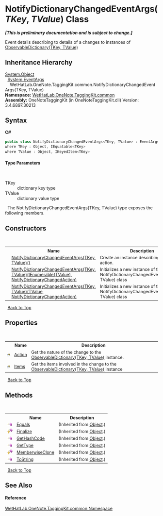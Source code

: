 # NotifyDictionaryChangedEventArgs(*TKey*, *TValue*) Class
 _**\[This is preliminary documentation and is subject to change.\]**_

Event details describing to details of a changes to instances of <a href="b95e4b9e-1bee-ddc0-1db7-61a35069e23a">ObservableDictionary(TKey, TValue)</a>


## Inheritance Hierarchy
<a href="http://msdn2.microsoft.com/en-us/library/e5kfa45b" target="_blank">System.Object</a><br />&nbsp;&nbsp;<a href="http://msdn2.microsoft.com/en-us/library/118wxtk3" target="_blank">System.EventArgs</a><br />&nbsp;&nbsp;&nbsp;&nbsp;WetHatLab.OneNote.TaggingKit.common.NotifyDictionaryChangedEventArgs(TKey, TValue)<br />
**Namespace:**&nbsp;<a href="bcdbab9c-63d1-48a4-6937-af53fb8d9a55">WetHatLab.OneNote.TaggingKit.common</a><br />**Assembly:**&nbsp;OneNoteTaggingKit (in OneNoteTaggingKit.dll) Version: 3.4.6897.30213

## Syntax

**C#**<br />
``` C#
public class NotifyDictionaryChangedEventArgs<TKey, TValue> : EventArgs
where TKey : Object, IEquatable<TKey>
where TValue : Object, IKeyedItem<TKey>

```


#### Type Parameters
&nbsp;<dl><dt>TKey</dt><dd>dictionary key type</dd><dt>TValue</dt><dd>dictionary value type</dd></dl>&nbsp;
The NotifyDictionaryChangedEventArgs(TKey, TValue) type exposes the following members.


## Constructors
&nbsp;<table><tr><th></th><th>Name</th><th>Description</th></tr><tr><td>![Protected method](media/protmethod.gif "Protected method")</td><td><a href="3ec01397-075d-3e67-fd3b-2e5c3f149aa2">NotifyDictionaryChangedEventArgs(TKey, TValue)()</a></td><td>
Create an instance describing a <a href="2dae77bf-03d6-02df-4c8e-e1e5ea46a86a">Reset</a> action.</td></tr><tr><td>![Protected method](media/protmethod.gif "Protected method")</td><td><a href="4cde9c7f-747a-63ab-f3b7-13eb16474271">NotifyDictionaryChangedEventArgs(TKey, TValue)(IEnumerable(TValue), NotifyDictionaryChangedAction)</a></td><td>
Initializes a new instance of the NotifyDictionaryChangedEventArgs(TKey, TValue) class</td></tr><tr><td>![Protected method](media/protmethod.gif "Protected method")</td><td><a href="5dbf55fb-ec7b-5019-0478-2b7b96a7f66b">NotifyDictionaryChangedEventArgs(TKey, TValue)(TValue, NotifyDictionaryChangedAction)</a></td><td>
Initializes a new instance of the NotifyDictionaryChangedEventArgs(TKey, TValue) class</td></tr></table>&nbsp;
<a href="#notifydictionarychangedeventargs(*tkey*,-*tvalue*)-class">Back to Top</a>

## Properties
&nbsp;<table><tr><th></th><th>Name</th><th>Description</th></tr><tr><td>![Public property](media/pubproperty.gif "Public property")</td><td><a href="04887103-2749-c463-2e19-cf9588a5be56">Action</a></td><td>
Get the nature of the change to the <a href="b95e4b9e-1bee-ddc0-1db7-61a35069e23a">ObservableDictionary(TKey, TValue)</a> instance.</td></tr><tr><td>![Public property](media/pubproperty.gif "Public property")</td><td><a href="1abb2ce4-d616-eef1-7a65-cbed78c73599">Items</a></td><td>
Get the items involved in the change to the <a href="b95e4b9e-1bee-ddc0-1db7-61a35069e23a">ObservableDictionary(TKey, TValue)</a> instance</td></tr></table>&nbsp;
<a href="#notifydictionarychangedeventargs(*tkey*,-*tvalue*)-class">Back to Top</a>

## Methods
&nbsp;<table><tr><th></th><th>Name</th><th>Description</th></tr><tr><td>![Public method](media/pubmethod.gif "Public method")</td><td><a href="http://msdn2.microsoft.com/en-us/library/bsc2ak47" target="_blank">Equals</a></td><td> (Inherited from <a href="http://msdn2.microsoft.com/en-us/library/e5kfa45b" target="_blank">Object</a>.)</td></tr><tr><td>![Protected method](media/protmethod.gif "Protected method")</td><td><a href="http://msdn2.microsoft.com/en-us/library/4k87zsw7" target="_blank">Finalize</a></td><td> (Inherited from <a href="http://msdn2.microsoft.com/en-us/library/e5kfa45b" target="_blank">Object</a>.)</td></tr><tr><td>![Public method](media/pubmethod.gif "Public method")</td><td><a href="http://msdn2.microsoft.com/en-us/library/zdee4b3y" target="_blank">GetHashCode</a></td><td> (Inherited from <a href="http://msdn2.microsoft.com/en-us/library/e5kfa45b" target="_blank">Object</a>.)</td></tr><tr><td>![Public method](media/pubmethod.gif "Public method")</td><td><a href="http://msdn2.microsoft.com/en-us/library/dfwy45w9" target="_blank">GetType</a></td><td> (Inherited from <a href="http://msdn2.microsoft.com/en-us/library/e5kfa45b" target="_blank">Object</a>.)</td></tr><tr><td>![Protected method](media/protmethod.gif "Protected method")</td><td><a href="http://msdn2.microsoft.com/en-us/library/57ctke0a" target="_blank">MemberwiseClone</a></td><td> (Inherited from <a href="http://msdn2.microsoft.com/en-us/library/e5kfa45b" target="_blank">Object</a>.)</td></tr><tr><td>![Public method](media/pubmethod.gif "Public method")</td><td><a href="http://msdn2.microsoft.com/en-us/library/7bxwbwt2" target="_blank">ToString</a></td><td> (Inherited from <a href="http://msdn2.microsoft.com/en-us/library/e5kfa45b" target="_blank">Object</a>.)</td></tr></table>&nbsp;
<a href="#notifydictionarychangedeventargs(*tkey*,-*tvalue*)-class">Back to Top</a>

## See Also


#### Reference
<a href="bcdbab9c-63d1-48a4-6937-af53fb8d9a55">WetHatLab.OneNote.TaggingKit.common Namespace</a><br />
